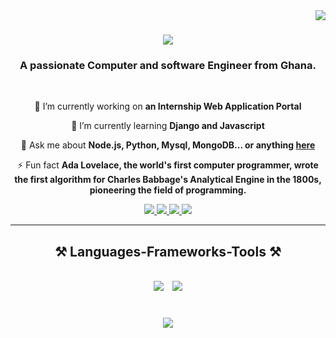 <img align="right" src="https://visitor-badge.laobi.icu/badge?page_id=Kremlin-dev.Kremlin-dev" />

<h1 align="center">
    <img src="https://readme-typing-svg.herokuapp.com/?font=Righteous&size=35&center=true&vCenter=true&width=500&height=70&duration=4000&lines=Hi+There!+👋;+I'm+Isaac+Amponsah!;" />
</h1>
<h3 align="center">A passionate Computer and software Engineer from Ghana.</h3>

<br/>

<div align="center">
 
 🔭 I’m currently working on **an Internship Web Application Portal**
 
 🌱 I’m currently learning **Django and Javascript**

 💬 Ask me about **Node.js, Python, Mysql, MongoDB... or anything [here](https://github.com/Kremlin-dev/Kremlin-dev/issues)**

 ⚡ Fun fact **Ada Lovelace, the world's first computer programmer, wrote the first algorithm for Charles Babbage's Analytical Engine in the 1800s, pioneering the 
                       field of programming.**
 
 </div>
 
<div align="center"> 
  <a href="mailto:yawamp27@gmail.com">
    <img src="https://img.shields.io/badge/Gmail-333333?style=for-the-badge&logo=gmail&logoColor=red" />
  </a>
  <a href="https://www.linkedin.com/in/isaac-amponsah/" target="_blank">
    <img src="https://img.shields.io/badge/LinkedIn-0077B5?style=for-the-badge&logo=linkedin&logoColor=white" target="_blank" />
  </a>
  <a href="https://twitter.com/Yaw__Amponsah" target="_blank">
     <img src="https://img.shields.io/badge/twitter-FF5722?style=for-the-badge&logo=twitter&logoColor=white" target="_blank" /> <!-- sqlite, safari, google-chrome are other good icon options -->
  </a>
    <a href="https://kremlin.hashnode.dev/" target="_blank">
    <img src="https://img.shields.io/badge/Hashnode-0077B5?style=for-the-badge&logo=Hashnode&logoColor=white" target="_blank" />
  </a>
</div>

 <hr/>
 
<h2 align="center">⚒️ Languages-Frameworks-Tools ⚒️</h2>
<br/>
<div align="center">
  <img src="https://skillicons.dev/icons?i=vscode,github,git,linux" style="margin-right: 10px;" />
  <img src="https://skillicons.dev/icons?i=python,javascript,c,mysql,postgresql,flask" />
</div>
<br/>

<h3 align="center">
    <img src="https://readme-typing-svg.herokuapp.com/?font=Righteous&size=25&center=true&vCenter=true&width=500&height=70&duration=4000&lines=Thanks+for+visiting!+✌️;+Shoot+me+a+message+on+Linkedin!;I'm+always+down+to+collab+:)">
</h3>

<br/>

